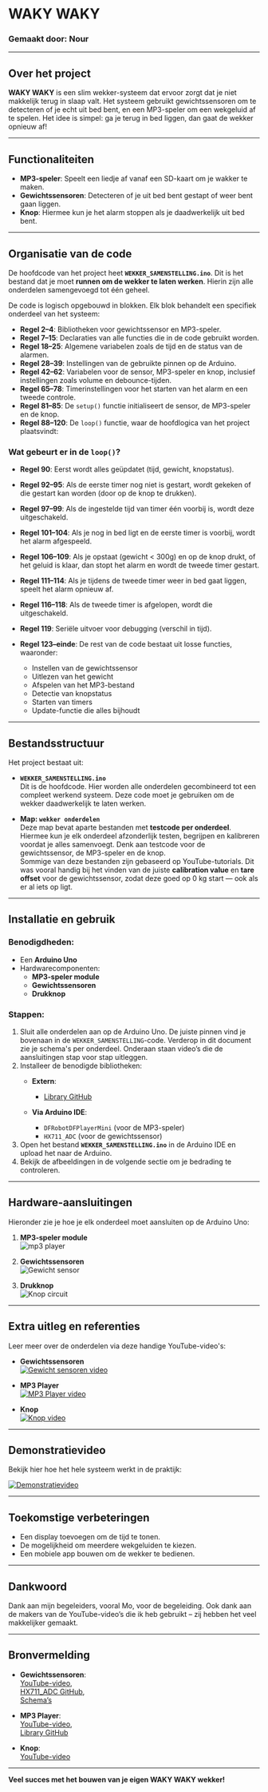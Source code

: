 # WAKY WAKY

### Gemaakt door: Nour

---

## Over het project
**WAKY WAKY** is een slim wekker-systeem dat ervoor zorgt dat je niet makkelijk terug in slaap valt. Het systeem gebruikt gewichtssensoren om te detecteren of je echt uit bed bent, en een MP3-speler om een wekgeluid af te spelen. Het idee is simpel: ga je terug in bed liggen, dan gaat de wekker opnieuw af!

---

## Functionaliteiten
- **MP3-speler**: Speelt een liedje af vanaf een SD-kaart om je wakker te maken.  
- **Gewichtssensoren**: Detecteren of je uit bed bent gestapt of weer bent gaan liggen.  
- **Knop**: Hiermee kun je het alarm stoppen als je daadwerkelijk uit bed bent.  

---

## Organisatie van de code

De hoofdcode van het project heet **`WEKKER_SAMENSTELLING.ino`**. Dit is het bestand dat je moet **runnen om de wekker te laten werken**. Hierin zijn alle onderdelen samengevoegd tot één geheel.

De code is logisch opgebouwd in blokken. Elk blok behandelt een specifiek onderdeel van het systeem:

- **Regel 2–4**: Bibliotheken voor gewichtssensor en MP3-speler.  
- **Regel 7–15**: Declaraties van alle functies die in de code gebruikt worden.  
- **Regel 18–25**: Algemene variabelen zoals de tijd en de status van de alarmen.  
- **Regel 28–39**: Instellingen van de gebruikte pinnen op de Arduino.  
- **Regel 42–62**: Variabelen voor de sensor, MP3-speler en knop, inclusief instellingen zoals volume en debounce-tijden.  
- **Regel 65–78**: Timerinstellingen voor het starten van het alarm en een tweede controle.  
- **Regel 81–85**: De `setup()` functie initialiseert de sensor, de MP3-speler en de knop.  
- **Regel 88–120**: De `loop()` functie, waar de hoofdlogica van het project plaatsvindt:

### Wat gebeurt er in de `loop()`?  
- **Regel 90**: Eerst wordt alles geüpdatet (tijd, gewicht, knopstatus).  
- **Regel 92–95**: Als de eerste timer nog niet is gestart, wordt gekeken of die gestart kan worden (door op de knop te drukken).  
- **Regel 97–99**: Als de ingestelde tijd van timer één voorbij is, wordt deze uitgeschakeld.  
- **Regel 101–104**: Als je nog in bed ligt en de eerste timer is voorbij, wordt het alarm afgespeeld.  
- **Regel 106–109**: Als je opstaat (gewicht < 300g) en op de knop drukt, of het geluid is klaar, dan stopt het alarm en wordt de tweede timer gestart.  
- **Regel 111–114**: Als je tijdens de tweede timer weer in bed gaat liggen, speelt het alarm opnieuw af.  
- **Regel 116–118**: Als de tweede timer is afgelopen, wordt die uitgeschakeld.  
- **Regel 119**: Seriële uitvoer voor debugging (verschil in tijd).

- **Regel 123–einde**: De rest van de code bestaat uit losse functies, waaronder:
  - Instellen van de gewichtssensor
  - Uitlezen van het gewicht
  - Afspelen van het MP3-bestand
  - Detectie van knopstatus
  - Starten van timers
  - Update-functie die alles bijhoudt

---

## Bestandsstructuur

Het project bestaat uit:

- **`WEKKER_SAMENSTELLING.ino`**  
  Dit is de hoofdcode. Hier worden alle onderdelen gecombineerd tot een compleet werkend systeem. Deze code moet je gebruiken om de wekker daadwerkelijk te laten werken.

- **Map: `wekker onderdelen`**  
  Deze map bevat aparte bestanden met **testcode per onderdeel**. Hiermee kun je elk onderdeel afzonderlijk testen, begrijpen en kalibreren voordat je alles samenvoegt. Denk aan testcode voor de gewichtssensor, de MP3-speler en de knop.  
  Sommige van deze bestanden zijn gebaseerd op YouTube-tutorials. Dit was vooral handig bij het vinden van de juiste **calibration value** en **tare offset** voor de gewichtssensor, zodat deze goed op 0 kg start — ook als er al iets op ligt.

---

## Installatie en gebruik

### Benodigdheden:
- Een **Arduino Uno**
- Hardwarecomponenten:
  - **MP3-speler module**
  - **Gewichtssensoren**
  - **Drukknop**

### Stappen:
1. Sluit alle onderdelen aan op de Arduino Uno. De juiste pinnen vind je bovenaan in de `WEKKER_SAMENSTELLING`-code. Verderop in dit document zie je schema's per onderdeel. Onderaan staan video’s die de aansluitingen stap voor stap uitleggen.
2. Installeer de benodigde bibliotheken:
   - **Extern**: 
     - [Library GitHub](https://dev.azure.com/overlording/The%20Last%20Outpost%20Workshop/_git/MP3-TF-16P)

   - **Via Arduino IDE**:
     - `DFRobotDFPlayerMini` (voor de MP3-speler)
     - `HX711_ADC` (voor de gewichtssensor)
3. Open het bestand **`WEKKER_SAMENSTELLING.ino`** in de Arduino IDE en upload het naar de Arduino.
4. Bekijk de afbeeldingen in de volgende sectie om je bedrading te controleren.

---

## Hardware-aansluitingen

Hieronder zie je hoe je elk onderdeel moet aansluiten op de Arduino Uno:

1. **MP3-speler module**  
   ![mp3 player](mp3player.png)

2. **Gewichtssensoren**  
   ![Gewicht sensor](gewichtsensor.png)
   

3. **Drukknop**  
   ![Knop circuit](circuit_button.png)

---

## Extra uitleg en referenties

Leer meer over de onderdelen via deze handige YouTube-video's:  

- **Gewichtssensoren**  
  [![Gewicht sensoren video](https://img.youtube.com/vi/LIuf2egMioA/0.jpg)](https://youtu.be/LIuf2egMioA?si=A7XPyC9-2faqjMKG)

- **MP3 Player**  
  [![MP3 Player video](https://img.youtube.com/vi/PBdqgHj_AkU/0.jpg)](https://youtu.be/PBdqgHj_AkU?si=pbIv38PhXdfLJ4m9)

- **Knop**  
  [![Knop video](https://img.youtube.com/vi/VPGRqML_v0w/0.jpg)](https://youtu.be/VPGRqML_v0w?si=hWb6luXIO06AUFNs)

---

## Demonstratievideo

Bekijk hier hoe het hele systeem werkt in de praktijk:

[![Demonstratievideo](https://img.youtube.com/vi/mI2D8F5TRIw/0.jpg)](https://youtu.be/mI2D8F5TRIw)

---

## Toekomstige verbeteringen

- Een display toevoegen om de tijd te tonen.  
- De mogelijkheid om meerdere wekgeluiden te kiezen.  
- Een mobiele app bouwen om de wekker te bedienen.

---

## Dankwoord

Dank aan mijn begeleiders, vooral Mo, voor de begeleiding. Ook dank aan de makers van de YouTube-video’s die ik heb gebruikt – zij hebben het veel makkelijker gemaakt.

---

## Bronvermelding

- **Gewichtssensoren**:  
  [YouTube-video](https://youtu.be/LIuf2egMioA?si=A7XPyC9-2faqjMKG),  
  [HX711_ADC GitHub](https://github.com/olkal/HX711_ADC),  
  [Schema’s](https://circuitjournal.com/50kg-load-cells-with-HX711)

- **MP3 Player**:  
  [YouTube-video](https://youtu.be/PBdqgHj_AkU?si=pbIv38PhXdfLJ4m9),  
  [Library GitHub](https://dev.azure.com/overlording/The%20Last%20Outpost%20Workshop/_git/MP3-TF-16P)

- **Knop**:  
  [YouTube-video](https://youtu.be/VPGRqML_v0w?si=hWb6luXIO06AUFNs)

---

**Veel succes met het bouwen van je eigen WAKY WAKY wekker!**
